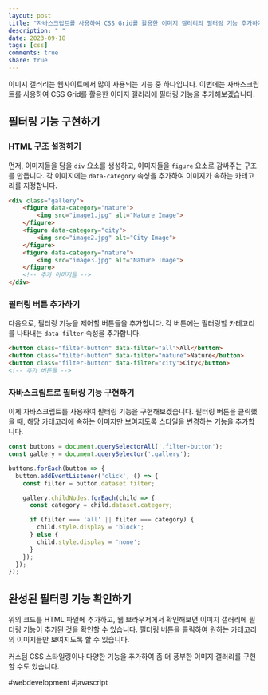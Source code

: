 ```yaml
---
layout: post
title: "자바스크립트를 사용하여 CSS Grid를 활용한 이미지 갤러리의 필터링 기능 추가하기"
description: " "
date: 2023-09-18
tags: [css]
comments: true
share: true
---
```


이미지 갤러리는 웹사이트에서 많이 사용되는 기능 중 하나입니다. 이번에는 자바스크립트를 사용하여 CSS Grid를 활용한 이미지 갤러리에 필터링 기능을 추가해보겠습니다.

## 필터링 기능 구현하기

### HTML 구조 설정하기

먼저, 이미지들을 담을 `div` 요소를 생성하고, 이미지들을 `figure` 요소로 감싸주는 구조를 만듭니다. 각 이미지에는 `data-category` 속성을 추가하여 이미지가 속하는 카테고리를 지정합니다.

```html
<div class="gallery">
    <figure data-category="nature">
        <img src="image1.jpg" alt="Nature Image">
    </figure>
    <figure data-category="city">
        <img src="image2.jpg" alt="City Image">
    </figure>
    <figure data-category="nature">
        <img src="image3.jpg" alt="Nature Image">
    </figure>
    <!-- 추가 이미지들 -->
</div>
```

### 필터링 버튼 추가하기

다음으로, 필터링 기능을 제어할 버튼들을 추가합니다. 각 버튼에는 필터링할 카테고리를 나타내는 `data-filter` 속성을 추가합니다.

```html
<button class="filter-button" data-filter="all">All</button>
<button class="filter-button" data-filter="nature">Nature</button>
<button class="filter-button" data-filter="city">City</button>
<!-- 추가 버튼들 -->
```

### 자바스크립트로 필터링 기능 구현하기

이제 자바스크립트를 사용하여 필터링 기능을 구현해보겠습니다. 필터링 버튼을 클릭했을 때, 해당 카테고리에 속하는 이미지만 보여지도록 스타일을 변경하는 기능을 추가합니다.

```javascript
const buttons = document.querySelectorAll('.filter-button');
const gallery = document.querySelector('.gallery');

buttons.forEach(button => {
  button.addEventListener('click', () => {
    const filter = button.dataset.filter;

    gallery.childNodes.forEach(child => {
      const category = child.dataset.category;

      if (filter === 'all' || filter === category) {
        child.style.display = 'block';
      } else {
        child.style.display = 'none';
      }
    });
  });
});
```

## 완성된 필터링 기능 확인하기

위의 코드를 HTML 파일에 추가하고, 웹 브라우저에서 확인해보면 이미지 갤러리에 필터링 기능이 추가된 것을 확인할 수 있습니다. 필터링 버튼을 클릭하여 원하는 카테고리의 이미지들만 보여지도록 할 수 있습니다.

커스텀 CSS 스타일링이나 다양한 기능을 추가하여 좀 더 풍부한 이미지 갤러리를 구현할 수도 있습니다.

#webdevelopment #javascript